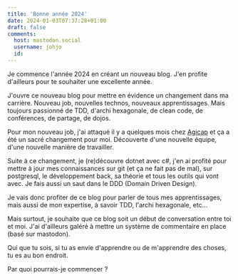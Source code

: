 ```yaml
---
title: 'Bonne année 2024'
date: 2024-01-03T07:37:28+01:00
draft: false
comments:
  host: mastodon.social
  username: johjo
  id: 
---
```


Je commence l'année 2024 en créant un nouveau blog. J'en profite d'ailleurs pour te souhaiter une excellente année.

J'ouvre ce nouveau blog pour mettre en évidence un changement dans ma carrière. Nouveau job, nouvelles technos, nouveaux apprentissages. Mais toujours passionné de TDD, d'archi hexagonale, de clean code, de conférences, de partage, de dojos.

Pour mon nouveau job, j'ai attaqué il y a quelques mois chez [Agicap](https://agicap.com/) et ça a été un sacré changement pour moi. Découverte d'une nouvelle équipe, d'une nouvelle manière de travailler.

Suite à ce changement, je (re)découvre dotnet avec c#, j'en ai profité pour mettre à jour mes connaissances sur git (et ça ne fait pas de mal), sur postgresql, le développement back, sa théorie et tous les outils qui vont avec. Je fais aussi un saut dans le DDD (Domain Driven Design).

Je vais donc profiter de ce blog pour parler de tous mes apprentissages, mais aussi de mon expertise, à savoir TDD, l'archi hexagonale, etc...

Mais surtout, je souhaite que ce blog soit un début de conversation entre toi et moi. J'ai d'ailleurs galéré à mettre un système de commentaire en place (basé sur mastodon).

Qui que tu sois, si tu as envie d'apprendre ou de m'apprendre des choses, tu es au bon endroit.

Par quoi pourrais-je commencer ? 
